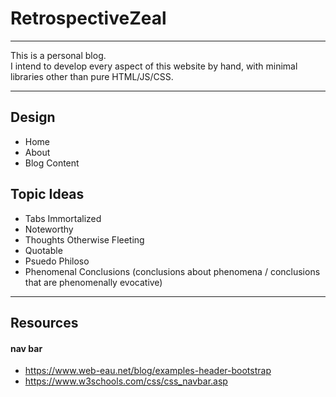 # RetrospectiveZeal
---
This is a personal blog. <br>
I intend to develop every aspect of this website by hand, with minimal libraries other than pure HTML/JS/CSS.

---
## Design
- Home
- About
- Blog Content

## Topic Ideas
- Tabs Immortalized
- Noteworthy
- Thoughts Otherwise Fleeting
- Quotable
- Psuedo Philoso
- Phenomenal Conclusions (conclusions about phenomena / conclusions that are phenomenally evocative)

---
## Resources
#### nav bar
- https://www.web-eau.net/blog/examples-header-bootstrap
- https://www.w3schools.com/css/css_navbar.asp